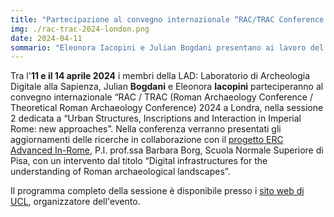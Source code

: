 ```yaml
---
title: "Partecipazione al convegno internazionale “RAC/TRAC Conference 2024. Sessione “Urban Structures, Inscriptions and Interaction in Imperial Rome: new approaches”"
img: ./rac-trac-2024-london.png
date: 2024-04-11
sommario: "Eleonora Iacopini e Julian Bogdani presentano ai lavoro del RAC / TRAC 2024 a Londra i lavori del LAD per il progetto InRome della Scuola Normale Superiore di Pisa"
---
```



Tra l'**11 e il 14 aprile 2024** i membri della LAD: Laboratorio di Archeologia Digitale alla Sapienza, Julian **Bogdani** e Eleonora **Iacopini** parteciperanno al convegno internazionale “RAC / TRAC (Roman Archaeology Conference / Theoretical Roman Archaeology Conference) 2024 a Londra, nella sessione 2 dedicata a “Urban Structures, Inscriptions and Interaction in Imperial Rome: new approaches”.
Nella conferenza verranno presentati gli aggiornamenti delle ricerche in collaborazione con il [progetto ERC Advanced In-Rome](../ricerca/inrome/), P.I. prof.ssa Barbara Borg, Scuola Normale Superiore di Pisa, con un intervento dal titolo “Digital infrastructures for the understanding of Roman archaeological landscapes”.

Il programma completo della sessione è disponibile presso i [sito web di UCL](https://www.ucl.ac.uk/archaeology/news-events/conferences/ractrac-conference-2024-timetable/ractrac-session-2-urban-structures), organizzatore dell'evento.

